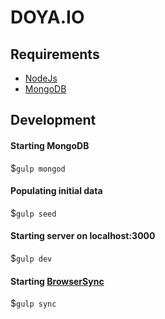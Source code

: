 # DOYA.IO

## Requirements

* [NodeJs](http://nodejs.org)
* [MongoDB](http://mongodb.org)
 
## Development

#### Starting MongoDB

$`gulp mongod`

#### Populating initial data

$`gulp seed`

#### Starting server on localhost:3000

$`gulp dev`

#### Starting [BrowserSync](http://www.browsersync.io/)

$`gulp sync`
